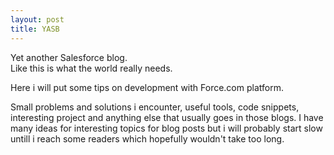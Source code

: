 ```yaml
---
layout: post
title: YASB
---
```


Yet another Salesforce blog.  
Like this is what the world really needs.


Here i will put some tips on development with Force.com platform.


Small problems and solutions i encounter, useful tools, code snippets, interesting project and anything else that usually goes in those blogs. I have many ideas for interesting topics for blog posts but i will probably start slow untill i reach some readers which hopefully wouldn't take too long.